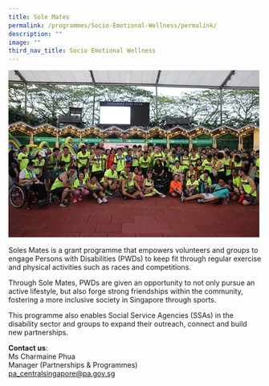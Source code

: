 ```yaml
---
title: Sole Mates
permalink: /programmes/Socio-Emotional-Wellness/permalink/
description: ""
image: ""
third_nav_title: Socio Emotional Wellness
---
```

![Sole_Mates](/images/Programmes/solemates.jpg)

Soles Mates is a grant programme that empowers volunteers and groups to engage Persons with Disabilities (PWDs) to keep fit through regular exercise and physical activities such as races and competitions. 

Through Sole Mates, PWDs are given an opportunity to not only pursue an active lifestyle, but also forge strong friendships within the community, fostering a more inclusive society in Singapore through sports. 

This programme also enables Social Service Agencies (SSAs) in the disability sector and groups to expand their outreach, connect and build new partnerships.

**Contact us**:  
Ms Charmaine Phua  
Manager (Partnerships & Programmes)  
[pa_centralsingapore@pa.gov.sg](mailto:pa_centralsingapore@pa.gov.sg)
